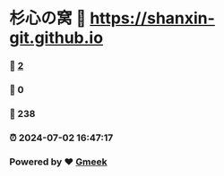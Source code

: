 # 杉心の窝 :link: https://shanxin-git.github.io 
### :page_facing_up: [2](https://shanxin-git.github.io/tag.html) 
### :speech_balloon: 0 
### :hibiscus: 238 
### :alarm_clock: 2024-07-02 16:47:17 
### Powered by :heart: [Gmeek](https://github.com/Meekdai/Gmeek)
